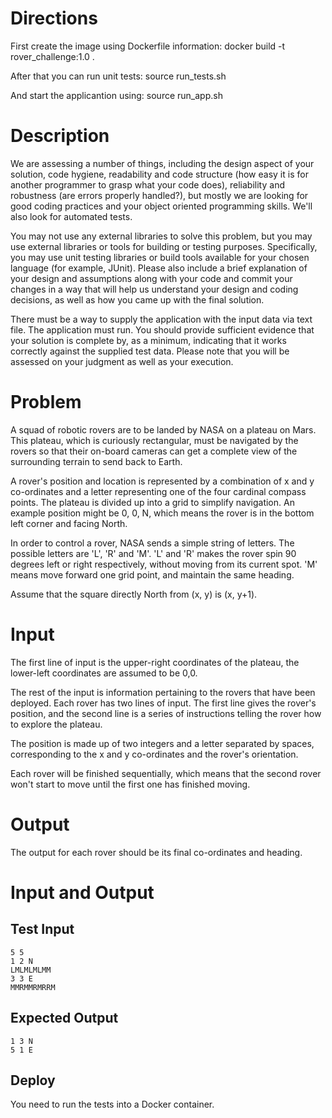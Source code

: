 # Directions

First create the image using Dockerfile information:
docker build -t rover_challenge:1.0 .

After that you can run unit tests:
source run_tests.sh

And start the applicantion using:
source run_app.sh

# Description

We are assessing a number of things, including the design aspect of your solution, code hygiene, readability and code structure (how easy it is for another programmer to grasp what your code does), reliability and robustness (are errors properly handled?), but mostly we are looking for good coding practices and your object oriented programming skills. We'll also look for automated tests.

You may not use any external libraries to solve this problem, but you may use external libraries or tools for building or testing purposes.  Specifically, you may use unit testing libraries or build tools available for your chosen language (for example, JUnit). Please also include a brief explanation of your design and assumptions along with your code and commit your changes in a way that will help us understand your design and coding decisions, as well as how you came up with the final solution.

There must be a way to supply the application with the input data via text file. The application must run. You should provide sufficient evidence that your solution is complete by, as a minimum, indicating that it works correctly against the supplied test data. Please note that you will be assessed on your judgment as well as your execution.

# Problem

A squad of robotic rovers are to be landed by NASA on a plateau on Mars. This plateau, which is curiously rectangular, must be navigated by the rovers so that their on-board cameras can get a complete view of the surrounding terrain to send back to Earth.

A rover's position and location is represented by a combination of x and y co-ordinates and a letter representing one of the four cardinal compass points. The plateau is divided up into a grid to simplify navigation. An example position might be 0, 0, N, which means the rover is in the bottom left corner and facing North.

In order to control a rover, NASA sends a simple string of letters. The possible letters are 'L', 'R' and 'M'. 'L' and 'R' makes the rover spin 90 degrees left or right respectively, without moving from its current spot. 'M' means move forward one grid point, and maintain the same heading.

Assume that the square directly North from (x, y) is (x, y+1).

# Input

The first line of input is the upper-right coordinates of the plateau, the lower-left coordinates are assumed to be 0,0.

The rest of the input is information pertaining to the rovers that have been deployed. Each rover has two lines of input. The first line gives the rover's position, and the second line is a series of instructions telling the rover how to explore the plateau.

The position is made up of two integers and a letter separated by spaces, corresponding to the x and y co-ordinates and the rover's orientation.

Each rover will be finished sequentially, which means that the second rover won't start to move until the first one has finished moving.

# Output

The output for each rover should be its final co-ordinates and heading. 

# Input and Output

## Test Input

```
5 5
1 2 N
LMLMLMLMM
3 3 E
MMRMMRMRRM
```

## Expected Output

```
1 3 N
5 1 E
```

## Deploy

You need to run the tests into a Docker container.
